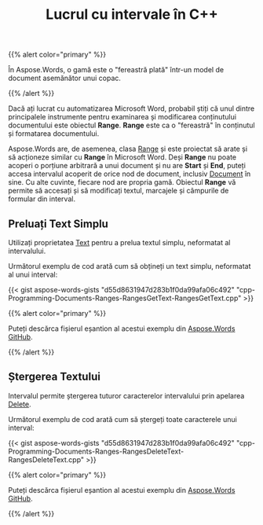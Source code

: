 ﻿---
title: Lucrul cu intervale în C++
second_title: Aspose.Words pentru C++
articleTitle: Lucrul cu gamele
linktitle: Lucrul cu gamele
description: "Introducere în funcția de gamă în Aspose.Words pentru C++."
type: docs
weight: 130
url: /ro/cpp/working-with-ranges/
---

{{% alert color="primary" %}}

În Aspose.Words, o gamă este o "fereastră plată" într-un model de document asemănător unui copac.

{{% /alert %}}

Dacă ați lucrat cu automatizarea Microsoft Word, probabil știți că unul dintre principalele instrumente pentru examinarea și modificarea conținutului documentului este obiectul **Range**. **Range** este ca o "fereastră" în conținutul și formatarea documentului.

Aspose.Words are, de asemenea, clasa [Range](https://reference.aspose.com/words/cpp/aspose.words/range/) și este proiectat să arate și să acționeze similar cu **Range** în Microsoft Word. Deși **Range** nu poate acoperi o porțiune arbitrară a unui document și nu are **Start** și **End**, puteți accesa intervalul acoperit de orice nod de document, inclusiv [Document](https://reference.aspose.com/words/cpp/aspose.words/document/) în sine. Cu alte cuvinte, fiecare nod are propria gamă. Obiectul **Range** vă permite să accesați și să modificați textul, marcajele și câmpurile de formular din interval.

## Preluați Text Simplu

Utilizați proprietatea [Text](https://reference.aspose.com/words/cpp/aspose.words/range/get_text/) pentru a prelua textul simplu, neformatat al intervalului.

Următorul exemplu de cod arată cum să obțineți un text simplu, neformatat al unui interval:

{{< gist aspose-words-gists "d55d8631947d283b1f0da99afa06c492" "cpp-Programming-Documents-Ranges-RangesGetText-RangesGetText.cpp" >}}

{{% alert color="primary" %}}

Puteți descărca fișierul eșantion al acestui exemplu din [Aspose.Words GitHub](https://github.com/aspose-words/Aspose.Words-for-C/tree/master/Examples).

{{% /alert %}}

## Ștergerea Textului

Intervalul permite ștergerea tuturor caracterelor intervalului prin apelarea [Delete](https://reference.aspose.com/words/cpp/aspose.words/range/delete/).

Următorul exemplu de cod arată cum să ștergeți toate caracterele unui interval:

{{< gist aspose-words-gists "d55d8631947d283b1f0da99afa06c492" "cpp-Programming-Documents-Ranges-RangesDeleteText-RangesDeleteText.cpp" >}}

{{% alert color="primary" %}}

Puteți descărca fișierul eșantion al acestui exemplu din [Aspose.Words GitHub](https://github.com/aspose-words/Aspose.Words-for-C/tree/master/Examples).

{{% /alert %}}